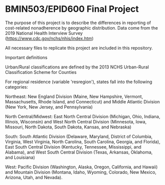 # BMIN503/EPID600 Final Project

The purpose of this project is to describe the differences in reporting of cost-related nonadherence by geographic distribution. Data come from the 2019 National Health Interview Survey (https://www.cdc.gov/nchs/nhis/index.htm)

All necessary files to replicate this project are included in this repository.



Important definitions

Urban/Rural classifications are defined by the 2013 NCHS Urban-Rural Classification Scheme for Counties

For regional residence (variable 'resregion'), states fall into the following categories:

Northeast: New England Division (Maine, New Hampshire, Vermont, Massachusetts, Rhode Island, and Connecticut) and Middle Atlantic Division (New York, New Jersey, and Pennsylvania)

North Central/Midwest: East North Central Division (Michigan, Ohio, Indiana, Illinois, Wisconsin) and West North Central Division (Minnesota, Iowa, Missouri, North Dakota, South Dakota, Kansas, and Nebraska)

South: South Atlantic Division (Delaware, Maryland, District of Columbia, Virginia, West Virginia, North Carolina, South Carolina, Georgia, and Florida), East South Central Division (Kentucky, Tennessee, Mississippi, and Alabama), and West South Central Division (Texas, Arkansas, Oklahoma, and Louisiana)

West: Pacific Division (Washington, Alaska, Oregon, California, and Hawaii) and Mountain Division (Montana, Idaho, Wyoming, Colorado, New Mexico, Arizona, Utah, and Nevada).

